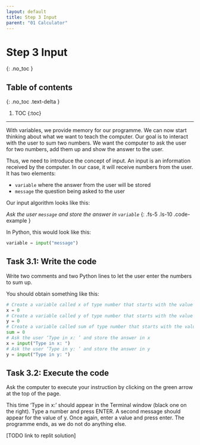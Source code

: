```yaml
---
layout: default
title: Step 3 Input
parent: "01 Calculator"
---
```


# Step 3 Input
{: .no_toc }

## Table of contents
{: .no_toc .text-delta }

1. TOC
{:toc}

---

With variables, we provide memory for our programme. We can now start thinking about what we want to teach the computer. Our goal is to interact with the user to sum two numbers. We want the computer to ask the user for two numbers, add them up and show the answer to the user.

Thus, we need to introduce the concept of input. An input is an information received by the computer. In our case, it will receive numbers from the user. It has two elements:

* `variable` where the answer from the user will be stored
* `message` the question being asked to the user

Our input algorithm looks like this: 

_Ask the user `message` and store the answer in `variable`_
{: .fs-5 .ls-10 .code-example }

In Python, this would look like this:

```python
variable = input("message")
```

## Task 3.1: Write the code

Write two comments and two Python lines to let the user enter the numbers to sum up.

You should obtain something like this:

```python
# Create a variable called x of type number that starts with the value 0
x = 0
# Create a variable called y of type number that starts with the value 0
y = 0
# Create a variable called sum of type number that starts with the value 0
sum = 0
# Ask the user ‘Type in x: ’ and store the answer in x
x = input("Type in x: ")
# Ask the user ‘Type in y: ’ and store the answer in y
y = input("Type in y: ")
```

## Task 3.2: Execute the code

Ask the computer to execute your instruction by clicking on the green arrow at the top of the page.

This time ‘Type in x:’ should appear in the Terminal window (black one on the right). Type a number and press ENTER. A second message should appear for the value of y. Once again, enter a value and press enter. The programme ends, as we do not do anything else.


[TODO link to replit solution]